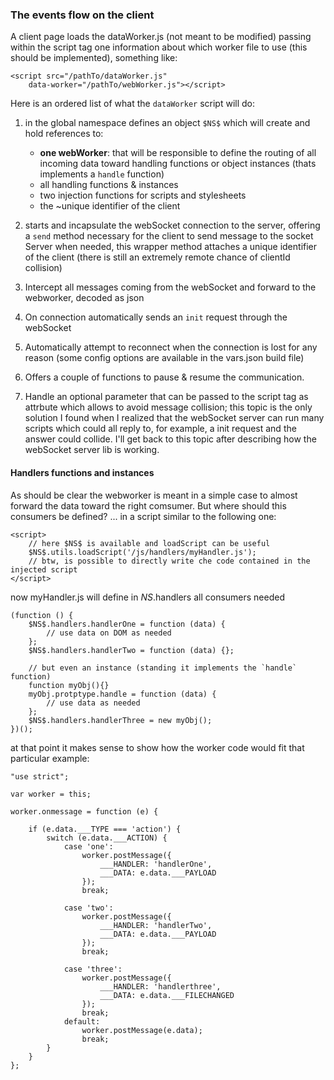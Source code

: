 ### The events flow on the client

A client page loads the dataWorker.js (not meant to be modified) passing within the script tag one information about which worker file to use (this should be implemented), something like: 
```
<script src="/pathTo/dataWorker.js"
    data-worker="/pathTo/webWorker.js"></script>
```
Here is an ordered list of what the `dataWorker` script will do: 
1) in the global namespace defines an object `$NS$` which will create and hold references to:
    - **one webWorker**: that will be responsible to define the routing of all incoming data toward handling functions or object instances (thats implements a `handle` function)
    - all handling functions & instances
    - two injection functions for scripts and stylesheets
    - the ~unique identifier of the client

2) starts and incapsulate the webSocket connection to the server, offering a `send` method necessary for the client to send message to the socket Server when needed, this wrapper method attaches a unique identifier of the client (there is still an extremely remote chance of clientId collision)
3) Intercept all messages coming from the webSocket and forward to the webworker, decoded as json
4) On connection automatically sends an `init` request through the webSocket
5) Automatically attempt to reconnect when the connection is lost for any reason (some config options are available in the vars.json build file) 
6) Offers a couple of functions to pause & resume the communication. 
7) Handle an optional parameter that can be passed to the script tag as attrbute which allows to avoid message collision; this topic is the only solution I found when I realized that the webSocket server can run many scripts which could all reply to, for example, a init request and the answer could collide. I'll get back to this topic after describing how the webSocket server lib is working. 

#### Handlers functions and instances
As should be clear the webworker is meant in a simple case to almost forward the data toward the right comsumer. But where should this consumers be defined? ... in a script similar to the following one:
```
<script>
    // here $NS$ is available and loadScript can be useful    
    $NS$.utils.loadScript('/js/handlers/myHandler.js');
    // btw, is possible to directly write che code contained in the injected script
</script>
```
now myHandler.js will define in $NS$.handlers all consumers needed

```
(function () {
    $NS$.handlers.handlerOne = function (data) {
        // use data on DOM as needed
    };
    $NS$.handlers.handlerTwo = function (data) {};
    
    // but even an instance (standing it implements the `handle` function)
    function myObj(){}
    myObj.protptype.handle = function (data) {
        // use data as needed
    };
    $NS$.handlers.handlerThree = new myObj();
})();
```

at that point it makes sense to show how the worker code would fit that particular example:

```
"use strict";

var worker = this;

worker.onmessage = function (e) {

    if (e.data.___TYPE === 'action') {
        switch (e.data.___ACTION) {
            case 'one':
                worker.postMessage({
                    ___HANDLER: 'handlerOne',
                    ___DATA: e.data.___PAYLOAD
                });
                break;

            case 'two':
                worker.postMessage({
                    ___HANDLER: 'handlerTwo',
                    ___DATA: e.data.___PAYLOAD
                });
                break;

            case 'three':
                worker.postMessage({
                    ___HANDLER: 'handlerthree',
                    ___DATA: e.data.___FILECHANGED
                });
                break;
            default:
                worker.postMessage(e.data);
                break;
        }
    }
};
```
